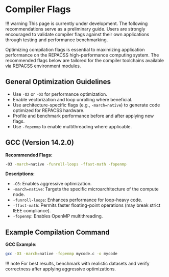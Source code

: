 # Compiler Flags

!!! warning
    This page is currently under development. The following recommendations serve as a preliminary guide. Users are strongly encouraged to validate compiler flags against their own applications through testing and performance benchmarking.

Optimizing compilation flags is essential to maximizing application performance on the REPACSS high-performance computing system. The recommended flags below are tailored for the compiler toolchains available via REPACSS environment modules.


## General Optimization Guidelines

- Use `-O2` or `-O3` for performance optimization.
- Enable vectorization and loop unrolling where beneficial.
- Use architecture-specific flags (e.g., `-march=native`) to generate code optimized for REPACSS hardware.
- Profile and benchmark performance before and after applying new flags.
- Use `-fopenmp` to enable multithreading where applicable.

## GCC (Version 14.2.0)

**Recommended Flags:**

```bash
-O3 -march=native -funroll-loops -ffast-math -fopenmp
```

**Descriptions:**

- `-O3`: Enables aggressive optimization.
- `-march=native`: Targets the specific microarchitecture of the compute node.
- `-funroll-loops`: Enhances performance for loop-heavy code.
- `-ffast-math`: Permits faster floating-point operations (may break strict IEEE compliance).
- `-fopenmp`: Enables OpenMP multithreading.

## Example Compilation Command

**GCC Example:**

```bash
gcc -O3 -march=native -fopenmp mycode.c -o mycode
```

!!! note
    For best results, benchmark with realistic datasets and verify correctness after applying aggressive optimizations.


<!-- ## Additional Resources

After compilation, it is recommended to consult the following documentation pages to evaluate application performance:

- [Profiling Tools](profiling-tools.md)
- [Scaling Tests](scaling-tests.md) -->
